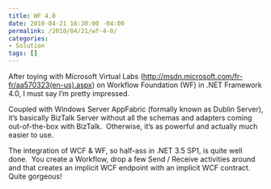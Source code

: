```yaml
---
title: WF 4.0
date: 2010-04-21 16:30:00 -04:00
permalink: /2010/04/21/wf-4-0/
categories:
- Solution
tags: []
---
```

<p>After toying with Microsoft Virtual Labs (<a href="http://msdn.microsoft.com/fr-fr/aa570323(en-us).aspx">http://msdn.microsoft.com/fr-fr/aa570323(en-us).aspx</a>) on Workflow Foundation (WF) in .NET Framework 4.0, I must say I’m pretty impressed. </p>  <p>Coupled with Windows Server AppFabric (formally known as Dublin Server), it’s basically BizTalk Server without all the schemas and adapters coming out-of-the-box with BizTalk.&#160; Otherwise, it’s as powerful and actually much easier to use. </p>  <p>The integration of WCF &amp; WF, so half-ass in .NET 3.5 SP1, is quite well done.&#160; You create a Workflow, drop a few Send / Receive activities around and that creates an implicit WCF endpoint with an implicit WCF contract.&#160; Quite gorgeous!</p>